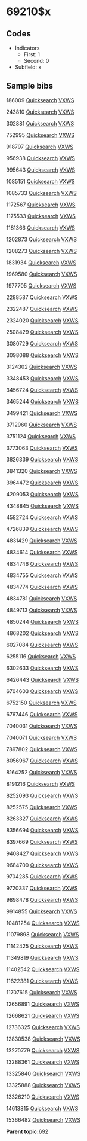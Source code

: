 # 69210$x

## Codes

-   Indicators
    -   First: 1
    -   Second: 0
-   Subfield: x

## Sample bibs

186009 [Quicksearch](https://search.library.yale.edu/catalog/186009) [VXWS](http://prodorbis.library.yale.edu:7014/vxws/GetHoldingsService?bibId=186009)

243810 [Quicksearch](https://search.library.yale.edu/catalog/243810) [VXWS](http://prodorbis.library.yale.edu:7014/vxws/GetHoldingsService?bibId=243810)

302881 [Quicksearch](https://search.library.yale.edu/catalog/302881) [VXWS](http://prodorbis.library.yale.edu:7014/vxws/GetHoldingsService?bibId=302881)

752995 [Quicksearch](https://search.library.yale.edu/catalog/752995) [VXWS](http://prodorbis.library.yale.edu:7014/vxws/GetHoldingsService?bibId=752995)

918797 [Quicksearch](https://search.library.yale.edu/catalog/918797) [VXWS](http://prodorbis.library.yale.edu:7014/vxws/GetHoldingsService?bibId=918797)

956938 [Quicksearch](https://search.library.yale.edu/catalog/956938) [VXWS](http://prodorbis.library.yale.edu:7014/vxws/GetHoldingsService?bibId=956938)

995643 [Quicksearch](https://search.library.yale.edu/catalog/995643) [VXWS](http://prodorbis.library.yale.edu:7014/vxws/GetHoldingsService?bibId=995643)

1085151 [Quicksearch](https://search.library.yale.edu/catalog/1085151) [VXWS](http://prodorbis.library.yale.edu:7014/vxws/GetHoldingsService?bibId=1085151)

1085733 [Quicksearch](https://search.library.yale.edu/catalog/1085733) [VXWS](http://prodorbis.library.yale.edu:7014/vxws/GetHoldingsService?bibId=1085733)

1172567 [Quicksearch](https://search.library.yale.edu/catalog/1172567) [VXWS](http://prodorbis.library.yale.edu:7014/vxws/GetHoldingsService?bibId=1172567)

1175533 [Quicksearch](https://search.library.yale.edu/catalog/1175533) [VXWS](http://prodorbis.library.yale.edu:7014/vxws/GetHoldingsService?bibId=1175533)

1181366 [Quicksearch](https://search.library.yale.edu/catalog/1181366) [VXWS](http://prodorbis.library.yale.edu:7014/vxws/GetHoldingsService?bibId=1181366)

1202873 [Quicksearch](https://search.library.yale.edu/catalog/1202873) [VXWS](http://prodorbis.library.yale.edu:7014/vxws/GetHoldingsService?bibId=1202873)

1208273 [Quicksearch](https://search.library.yale.edu/catalog/1208273) [VXWS](http://prodorbis.library.yale.edu:7014/vxws/GetHoldingsService?bibId=1208273)

1831934 [Quicksearch](https://search.library.yale.edu/catalog/1831934) [VXWS](http://prodorbis.library.yale.edu:7014/vxws/GetHoldingsService?bibId=1831934)

1969580 [Quicksearch](https://search.library.yale.edu/catalog/1969580) [VXWS](http://prodorbis.library.yale.edu:7014/vxws/GetHoldingsService?bibId=1969580)

1977705 [Quicksearch](https://search.library.yale.edu/catalog/1977705) [VXWS](http://prodorbis.library.yale.edu:7014/vxws/GetHoldingsService?bibId=1977705)

2288587 [Quicksearch](https://search.library.yale.edu/catalog/2288587) [VXWS](http://prodorbis.library.yale.edu:7014/vxws/GetHoldingsService?bibId=2288587)

2322487 [Quicksearch](https://search.library.yale.edu/catalog/2322487) [VXWS](http://prodorbis.library.yale.edu:7014/vxws/GetHoldingsService?bibId=2322487)

2324020 [Quicksearch](https://search.library.yale.edu/catalog/2324020) [VXWS](http://prodorbis.library.yale.edu:7014/vxws/GetHoldingsService?bibId=2324020)

2508429 [Quicksearch](https://search.library.yale.edu/catalog/2508429) [VXWS](http://prodorbis.library.yale.edu:7014/vxws/GetHoldingsService?bibId=2508429)

3080729 [Quicksearch](https://search.library.yale.edu/catalog/3080729) [VXWS](http://prodorbis.library.yale.edu:7014/vxws/GetHoldingsService?bibId=3080729)

3098088 [Quicksearch](https://search.library.yale.edu/catalog/3098088) [VXWS](http://prodorbis.library.yale.edu:7014/vxws/GetHoldingsService?bibId=3098088)

3124302 [Quicksearch](https://search.library.yale.edu/catalog/3124302) [VXWS](http://prodorbis.library.yale.edu:7014/vxws/GetHoldingsService?bibId=3124302)

3348453 [Quicksearch](https://search.library.yale.edu/catalog/3348453) [VXWS](http://prodorbis.library.yale.edu:7014/vxws/GetHoldingsService?bibId=3348453)

3456724 [Quicksearch](https://search.library.yale.edu/catalog/3456724) [VXWS](http://prodorbis.library.yale.edu:7014/vxws/GetHoldingsService?bibId=3456724)

3465244 [Quicksearch](https://search.library.yale.edu/catalog/3465244) [VXWS](http://prodorbis.library.yale.edu:7014/vxws/GetHoldingsService?bibId=3465244)

3499421 [Quicksearch](https://search.library.yale.edu/catalog/3499421) [VXWS](http://prodorbis.library.yale.edu:7014/vxws/GetHoldingsService?bibId=3499421)

3712960 [Quicksearch](https://search.library.yale.edu/catalog/3712960) [VXWS](http://prodorbis.library.yale.edu:7014/vxws/GetHoldingsService?bibId=3712960)

3751124 [Quicksearch](https://search.library.yale.edu/catalog/3751124) [VXWS](http://prodorbis.library.yale.edu:7014/vxws/GetHoldingsService?bibId=3751124)

3773063 [Quicksearch](https://search.library.yale.edu/catalog/3773063) [VXWS](http://prodorbis.library.yale.edu:7014/vxws/GetHoldingsService?bibId=3773063)

3826339 [Quicksearch](https://search.library.yale.edu/catalog/3826339) [VXWS](http://prodorbis.library.yale.edu:7014/vxws/GetHoldingsService?bibId=3826339)

3841320 [Quicksearch](https://search.library.yale.edu/catalog/3841320) [VXWS](http://prodorbis.library.yale.edu:7014/vxws/GetHoldingsService?bibId=3841320)

3964472 [Quicksearch](https://search.library.yale.edu/catalog/3964472) [VXWS](http://prodorbis.library.yale.edu:7014/vxws/GetHoldingsService?bibId=3964472)

4209053 [Quicksearch](https://search.library.yale.edu/catalog/4209053) [VXWS](http://prodorbis.library.yale.edu:7014/vxws/GetHoldingsService?bibId=4209053)

4348845 [Quicksearch](https://search.library.yale.edu/catalog/4348845) [VXWS](http://prodorbis.library.yale.edu:7014/vxws/GetHoldingsService?bibId=4348845)

4582724 [Quicksearch](https://search.library.yale.edu/catalog/4582724) [VXWS](http://prodorbis.library.yale.edu:7014/vxws/GetHoldingsService?bibId=4582724)

4726839 [Quicksearch](https://search.library.yale.edu/catalog/4726839) [VXWS](http://prodorbis.library.yale.edu:7014/vxws/GetHoldingsService?bibId=4726839)

4831429 [Quicksearch](https://search.library.yale.edu/catalog/4831429) [VXWS](http://prodorbis.library.yale.edu:7014/vxws/GetHoldingsService?bibId=4831429)

4834614 [Quicksearch](https://search.library.yale.edu/catalog/4834614) [VXWS](http://prodorbis.library.yale.edu:7014/vxws/GetHoldingsService?bibId=4834614)

4834746 [Quicksearch](https://search.library.yale.edu/catalog/4834746) [VXWS](http://prodorbis.library.yale.edu:7014/vxws/GetHoldingsService?bibId=4834746)

4834755 [Quicksearch](https://search.library.yale.edu/catalog/4834755) [VXWS](http://prodorbis.library.yale.edu:7014/vxws/GetHoldingsService?bibId=4834755)

4834774 [Quicksearch](https://search.library.yale.edu/catalog/4834774) [VXWS](http://prodorbis.library.yale.edu:7014/vxws/GetHoldingsService?bibId=4834774)

4834781 [Quicksearch](https://search.library.yale.edu/catalog/4834781) [VXWS](http://prodorbis.library.yale.edu:7014/vxws/GetHoldingsService?bibId=4834781)

4849713 [Quicksearch](https://search.library.yale.edu/catalog/4849713) [VXWS](http://prodorbis.library.yale.edu:7014/vxws/GetHoldingsService?bibId=4849713)

4850244 [Quicksearch](https://search.library.yale.edu/catalog/4850244) [VXWS](http://prodorbis.library.yale.edu:7014/vxws/GetHoldingsService?bibId=4850244)

4868202 [Quicksearch](https://search.library.yale.edu/catalog/4868202) [VXWS](http://prodorbis.library.yale.edu:7014/vxws/GetHoldingsService?bibId=4868202)

6027084 [Quicksearch](https://search.library.yale.edu/catalog/6027084) [VXWS](http://prodorbis.library.yale.edu:7014/vxws/GetHoldingsService?bibId=6027084)

6255116 [Quicksearch](https://search.library.yale.edu/catalog/6255116) [VXWS](http://prodorbis.library.yale.edu:7014/vxws/GetHoldingsService?bibId=6255116)

6302633 [Quicksearch](https://search.library.yale.edu/catalog/6302633) [VXWS](http://prodorbis.library.yale.edu:7014/vxws/GetHoldingsService?bibId=6302633)

6426443 [Quicksearch](https://search.library.yale.edu/catalog/6426443) [VXWS](http://prodorbis.library.yale.edu:7014/vxws/GetHoldingsService?bibId=6426443)

6704603 [Quicksearch](https://search.library.yale.edu/catalog/6704603) [VXWS](http://prodorbis.library.yale.edu:7014/vxws/GetHoldingsService?bibId=6704603)

6752150 [Quicksearch](https://search.library.yale.edu/catalog/6752150) [VXWS](http://prodorbis.library.yale.edu:7014/vxws/GetHoldingsService?bibId=6752150)

6767446 [Quicksearch](https://search.library.yale.edu/catalog/6767446) [VXWS](http://prodorbis.library.yale.edu:7014/vxws/GetHoldingsService?bibId=6767446)

7040031 [Quicksearch](https://search.library.yale.edu/catalog/7040031) [VXWS](http://prodorbis.library.yale.edu:7014/vxws/GetHoldingsService?bibId=7040031)

7040071 [Quicksearch](https://search.library.yale.edu/catalog/7040071) [VXWS](http://prodorbis.library.yale.edu:7014/vxws/GetHoldingsService?bibId=7040071)

7897802 [Quicksearch](https://search.library.yale.edu/catalog/7897802) [VXWS](http://prodorbis.library.yale.edu:7014/vxws/GetHoldingsService?bibId=7897802)

8056967 [Quicksearch](https://search.library.yale.edu/catalog/8056967) [VXWS](http://prodorbis.library.yale.edu:7014/vxws/GetHoldingsService?bibId=8056967)

8164252 [Quicksearch](https://search.library.yale.edu/catalog/8164252) [VXWS](http://prodorbis.library.yale.edu:7014/vxws/GetHoldingsService?bibId=8164252)

8191216 [Quicksearch](https://search.library.yale.edu/catalog/8191216) [VXWS](http://prodorbis.library.yale.edu:7014/vxws/GetHoldingsService?bibId=8191216)

8252093 [Quicksearch](https://search.library.yale.edu/catalog/8252093) [VXWS](http://prodorbis.library.yale.edu:7014/vxws/GetHoldingsService?bibId=8252093)

8252575 [Quicksearch](https://search.library.yale.edu/catalog/8252575) [VXWS](http://prodorbis.library.yale.edu:7014/vxws/GetHoldingsService?bibId=8252575)

8263327 [Quicksearch](https://search.library.yale.edu/catalog/8263327) [VXWS](http://prodorbis.library.yale.edu:7014/vxws/GetHoldingsService?bibId=8263327)

8356694 [Quicksearch](https://search.library.yale.edu/catalog/8356694) [VXWS](http://prodorbis.library.yale.edu:7014/vxws/GetHoldingsService?bibId=8356694)

8397669 [Quicksearch](https://search.library.yale.edu/catalog/8397669) [VXWS](http://prodorbis.library.yale.edu:7014/vxws/GetHoldingsService?bibId=8397669)

9408427 [Quicksearch](https://search.library.yale.edu/catalog/9408427) [VXWS](http://prodorbis.library.yale.edu:7014/vxws/GetHoldingsService?bibId=9408427)

9684700 [Quicksearch](https://search.library.yale.edu/catalog/9684700) [VXWS](http://prodorbis.library.yale.edu:7014/vxws/GetHoldingsService?bibId=9684700)

9704285 [Quicksearch](https://search.library.yale.edu/catalog/9704285) [VXWS](http://prodorbis.library.yale.edu:7014/vxws/GetHoldingsService?bibId=9704285)

9720337 [Quicksearch](https://search.library.yale.edu/catalog/9720337) [VXWS](http://prodorbis.library.yale.edu:7014/vxws/GetHoldingsService?bibId=9720337)

9898478 [Quicksearch](https://search.library.yale.edu/catalog/9898478) [VXWS](http://prodorbis.library.yale.edu:7014/vxws/GetHoldingsService?bibId=9898478)

9914855 [Quicksearch](https://search.library.yale.edu/catalog/9914855) [VXWS](http://prodorbis.library.yale.edu:7014/vxws/GetHoldingsService?bibId=9914855)

10481254 [Quicksearch](https://search.library.yale.edu/catalog/10481254) [VXWS](http://prodorbis.library.yale.edu:7014/vxws/GetHoldingsService?bibId=10481254)

11079898 [Quicksearch](https://search.library.yale.edu/catalog/11079898) [VXWS](http://prodorbis.library.yale.edu:7014/vxws/GetHoldingsService?bibId=11079898)

11142425 [Quicksearch](https://search.library.yale.edu/catalog/11142425) [VXWS](http://prodorbis.library.yale.edu:7014/vxws/GetHoldingsService?bibId=11142425)

11349819 [Quicksearch](https://search.library.yale.edu/catalog/11349819) [VXWS](http://prodorbis.library.yale.edu:7014/vxws/GetHoldingsService?bibId=11349819)

11402542 [Quicksearch](https://search.library.yale.edu/catalog/11402542) [VXWS](http://prodorbis.library.yale.edu:7014/vxws/GetHoldingsService?bibId=11402542)

11622381 [Quicksearch](https://search.library.yale.edu/catalog/11622381) [VXWS](http://prodorbis.library.yale.edu:7014/vxws/GetHoldingsService?bibId=11622381)

11707615 [Quicksearch](https://search.library.yale.edu/catalog/11707615) [VXWS](http://prodorbis.library.yale.edu:7014/vxws/GetHoldingsService?bibId=11707615)

12656891 [Quicksearch](https://search.library.yale.edu/catalog/12656891) [VXWS](http://prodorbis.library.yale.edu:7014/vxws/GetHoldingsService?bibId=12656891)

12668621 [Quicksearch](https://search.library.yale.edu/catalog/12668621) [VXWS](http://prodorbis.library.yale.edu:7014/vxws/GetHoldingsService?bibId=12668621)

12736325 [Quicksearch](https://search.library.yale.edu/catalog/12736325) [VXWS](http://prodorbis.library.yale.edu:7014/vxws/GetHoldingsService?bibId=12736325)

12830538 [Quicksearch](https://search.library.yale.edu/catalog/12830538) [VXWS](http://prodorbis.library.yale.edu:7014/vxws/GetHoldingsService?bibId=12830538)

13270779 [Quicksearch](https://search.library.yale.edu/catalog/13270779) [VXWS](http://prodorbis.library.yale.edu:7014/vxws/GetHoldingsService?bibId=13270779)

13288361 [Quicksearch](https://search.library.yale.edu/catalog/13288361) [VXWS](http://prodorbis.library.yale.edu:7014/vxws/GetHoldingsService?bibId=13288361)

13325840 [Quicksearch](https://search.library.yale.edu/catalog/13325840) [VXWS](http://prodorbis.library.yale.edu:7014/vxws/GetHoldingsService?bibId=13325840)

13325888 [Quicksearch](https://search.library.yale.edu/catalog/13325888) [VXWS](http://prodorbis.library.yale.edu:7014/vxws/GetHoldingsService?bibId=13325888)

13326210 [Quicksearch](https://search.library.yale.edu/catalog/13326210) [VXWS](http://prodorbis.library.yale.edu:7014/vxws/GetHoldingsService?bibId=13326210)

14613815 [Quicksearch](https://search.library.yale.edu/catalog/14613815) [VXWS](http://prodorbis.library.yale.edu:7014/vxws/GetHoldingsService?bibId=14613815)

15366482 [Quicksearch](https://search.library.yale.edu/catalog/15366482) [VXWS](http://prodorbis.library.yale.edu:7014/vxws/GetHoldingsService?bibId=15366482)

**Parent topic:**[692](../../tags/692/692.md)

